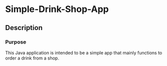# Simple-Drink-Shop-App

## Description

### Purpose
This Java application is intended to be a simple app that mainly functions to order a drink from a shop.
